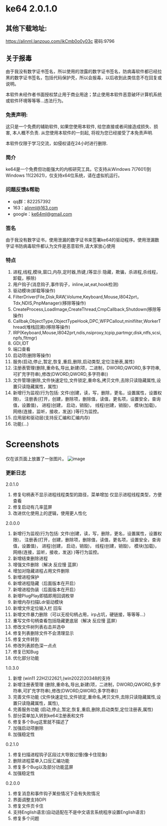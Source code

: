 # ke64 2.0.1.0

## 其他下载地址:
https://alinml.lanzouo.com/ikCmb0o0y03c
密码:9796


## 关于报毒
由于我没有数字证书签名，所以使用的泄露的数字证书签名，防病毒软件都已经拉黑的数字证书签名，包括代码保护壳，所以会报毒，以后收到此类信息不在回复或说明。

本软件未经作者书面授权禁止用于商业用途；禁止使用本软件恶意破环计算机系统或软件环境等等等...违法行为。

### 免责声明:
这只是一个免费的辅助软件, 如果您使用本软件, 给您直接或者间接造成损失、损害, 本人概不负责. 从您使用本软件的一刻起, 将视为您已经接受了本免责声明.

本软件仅限于学习交流，如侵权请在24小时进行删除.

### 简介

ke64是一个免费但功能强大的内核研究工具。它支持从Windows 7(7601)到Windows 11(22621)，仅支持x64位系统，请在虚拟机运行。

### 问题反馈&帮助
* qq群：822257392
* 163：alinml@163.com
* google：ke64ml@gmail.com

### 签名
由于我没有数字证书，使用泄漏的数字证书来签署ke64的驱动程序。使用泄漏数字证书防病毒软件都认为文件是恶意软件,请大家放心使用


### 特点
1. 进程,线程,模块,窗口,内存,定时器,热键,(等显示 隐藏，欺骗，杀进程,杀线程，卸载，移除)
2. 用户钩子(消息钩子,事件钩子，inline,iat,eat,hook检测)
3. 驱动模块(卸载等操作)
4. FilterDriver(File,Disk,RAW,Volume,Keyboard,Mouse,I8042prt，Tdx,NDIS,PnpManager)(移除等操作)
5. CreateProcess,LoadImage,CreateThread,CmpCallback,Shutdown(移除等操作)
6. Callbak,ObjectType,ObjectTypeHook,DPC,WFPCallout,minifilter,WorkerThread(堆栈回溯)(移除等操作)
7. IRP(Keyboard,Mouse,I8042prt,ndis,nsiproxy,tcpip,partmgr,disk,ntfs,scsi,npfs,fltmgr)
8. GDI,IDT
9. 端口查看
10. 启动项(删除等操作)
11. 服务(启动,停止,暂定,恢复,重启,删除,启动类型,定位注册表,属性)
12. 注册表管理(删除,重命名,导出,新建(项，二进制，DWORD,QWORD,多字符串,可扩充字符串),修改(DWORD,QWORD,多字符串))
13. 文件管理(删除,文件快速定位,文件锁定,重命名,拷贝文件,去除只读隐藏属性,设置只读隐藏属性，属性)
14. 新增行为监视(行为包括:
文件(创建，读，写，删除，更名，设置属性，设置权限)，
注册表(打开，创建，删除项，删除值，读值，更名项，设置安全，查询值，设置值)，
进程(创建， 启动，销毁)，
线程(创建，销毁)，
模块(加载)，
网络(连接，监听，接收，发送)
)等行为监控。
15. 应用层和驱动层(支持反汇编和汇编内存)
16. 功能(...)

# Screenshots
仅在该页面上放置了一张图片。
![image](https://github.com/alinml/ke64/blob/main/screenshots/mon.png)

### 更新日志 
2.0.1.0
1. 修复句柄表不显示进程线程类型的路径，菜单增加 仅显示进程线程类型，方便查看
2. 修复启动有几率蓝屏
3. 改进优化使用上的逻辑，使用更人性化

2.0.0.0
1. 新增行为监视(行为包括:
文件(创建，读，写，删除，更名，设置属性，设置权限)，
注册表(打开，创建，删除项，删除值，读值，更名项，设置安全，查询值，设置值)，
进程(创建， 启动，销毁)，
线程(创建，销毁)，
模块(加载)，
网络(连接，监听，接收，发送)
)等行为监控。
2. 新增结束删除进程
3. 增强文件删除（解决 反应慢 蓝屏）
4. 增加对隐藏进程占用文件删除
5. 新增进程保护
6. 新增进程隐藏（后面版本在开启）
7. 新增进程伪装（后面版本在开启）
8. 新增PlugPlay即插即用回调枚举
9. 新增内存扫描Ldr驱动模块
10. 新增文件定位输入栏 回车
11. 新增文件暴力删除（可以无视句柄占用，irp占坑，硬链接，等等等...）
12. 重写文件句柄查看包括隐藏更底层（解决 反应慢 蓝屏）
13. 修改文件树列表右击并选中
14. 修复列表删除文件不会清理显示
15. 修复文件转到
16. 修改列表颜色深一点点
17. 修复已知Bug
18. 优化部分功能

1.0.3.0
1. 新增 (win11 22H2)22621,(win2022)20348的支持
2. 新增注册表管理 (删除,重命名,导出,新建(项，二进制，DWORD,QWORD,多字符串,可扩充字符串),修改(DWORD,QWORD,多字符串))
3. 完善文件功能 (文件快速定位,文件锁定,重命名,拷贝文件,去除只读隐藏属性,设置只读隐藏属性，属性),
4. 完善服务功能 (启动,停止,暂定,恢复,重启,删除,启动类型,定位注册表,属性)
5. 部分菜单加入转到ke64注册表和文件
6. 修复多个Bug这里就不描述了
7. 加强启动项删除
8. 加强稳定性

0.2.1.0
1. 修复扫描进程钩子区段过大导致过慢(像卡住现象)
2. 删除进程菜单入口反汇编功能
3. 修复多个Bug以及部分功能蓝屏
4. 加强稳定性

0.2.0.0
1. 修复消息和事件钩子某些情况下会有失败情况
2. 界面调整支持DPI
3. 修复文件页卡住
4. 支持English语言(自动适配在不是中文语言系统程序设置English语言)
5. 修复多个问题
